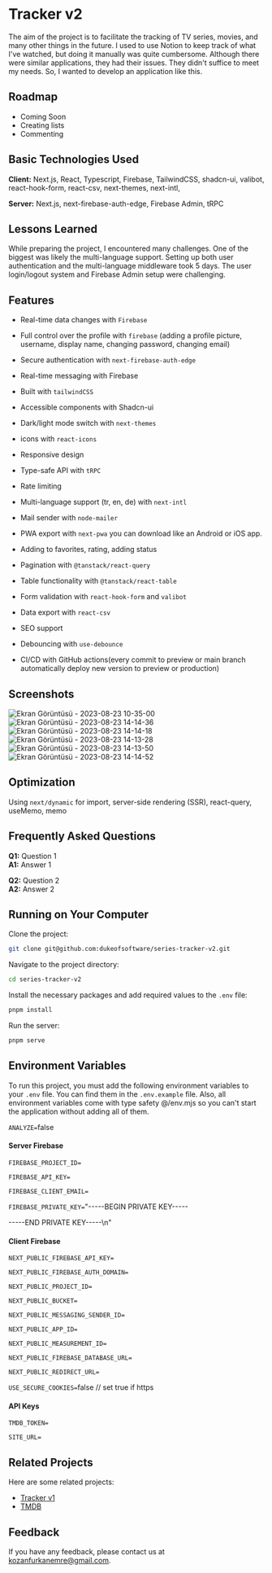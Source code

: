 # Tracker v2

The aim of the project is to facilitate the tracking of TV series, movies, and many other things in the future. I used to use Notion to keep track of what I've watched, but doing it manually was quite cumbersome. Although there were similar applications, they had their issues. They didn't suffice to meet my needs. So, I wanted to develop an application like this.

## Roadmap

- Coming Soon
- Creating lists
- Commenting


## Basic Technologies Used

**Client:** Next.js, React, Typescript, Firebase, TailwindCSS, shadcn-ui, valibot, react-hook-form, react-csv, next-themes, next-intl,

**Server:** Next.js, next-firebase-auth-edge, Firebase Admin, tRPC

## Lessons Learned

While preparing the project, I encountered many challenges. One of the biggest was likely the multi-language support. Setting up both user authentication and the multi-language middleware took 5 days. The user login/logout system and Firebase Admin setup were challenging.

## Features

- Real-time data changes with `Firebase`
- Full control over the profile with `firebase` (adding a profile picture, username, display name, changing password, changing email)
- Secure authentication with `next-firebase-auth-edge`
- Real-time messaging with Firebase

- Built with `tailwindCSS`
- Accessible components with Shadcn-ui
- Dark/light mode switch with `next-themes`
- icons with `react-icons`
- Responsive design

- Type-safe API with `tRPC`
- Rate limiting
- Multi-language support (tr, en, de) with `next-intl`
- Mail sender with `node-mailer`
- PWA export with `next-pwa` you can download like an Android or iOS app.
- Adding to favorites, rating, adding status

- Pagination with `@tanstack/react-query`
- Table functionality with `@tanstack/react-table`
- Form validation with `react-hook-form` and `valibot`
- Data export with `react-csv`
- SEO support
- Debouncing with `use-debounce`
- CI/CD with GitHub actions(every commit to preview or main branch automatically deploy new version to preview or production)

## Screenshots

![Ekran Görüntüsü - 2023-08-23 10-35-00](https://github.com/dukeofsoftware/series-tracker-v2/assets/89215036/da96ca30-fabd-47d6-b72c-4af34718b816)
![Ekran Görüntüsü - 2023-08-23 14-14-36](https://github.com/dukeofsoftware/series-tracker-v2/assets/89215036/992bc261-4795-4f40-a017-c0abf097bf1e)
![Ekran Görüntüsü - 2023-08-23 14-14-18](https://github.com/dukeofsoftware/series-tracker-v2/assets/89215036/c4c71cb7-36b6-4131-b7cc-047f5af67baf)
![Ekran Görüntüsü - 2023-08-23 14-13-28](https://github.com/dukeofsoftware/series-tracker-v2/assets/89215036/31179e16-4aa4-46bf-86ca-a208b56938ac)
![Ekran Görüntüsü - 2023-08-23 14-13-50](https://github.com/dukeofsoftware/series-tracker-v2/assets/89215036/ca084fbf-d105-4e9a-97bc-97ef93da3a02)
![Ekran Görüntüsü - 2023-08-23 14-14-52](https://github.com/dukeofsoftware/series-tracker-v2/assets/89215036/d97b9cfc-7054-4663-ae6b-f049ecac34ff)



## Optimization

Using `next/dynamic` for import, server-side rendering (SSR), react-query, useMemo, memo

## Frequently Asked Questions

**Q1:** Question 1  
**A1:** Answer 1

**Q2:** Question 2  
**A2:** Answer 2

## Running on Your Computer

Clone the project:

```bash
git clone git@github.com:dukeofsoftware/series-tracker-v2.git
```

Navigate to the project directory:

```bash
cd series-tracker-v2
```

Install the necessary packages and add required values to the `.env` file:

```bash
pnpm install
```

Run the server:

```bash
pnpm serve
```

## Environment Variables

To run this project, you must add the following environment variables to your `.env` file. You can find them in the `.env.example` file. Also, all environment variables come with type safety @/env.mjs so you can't start the application without adding all of them.

`ANALYZE=`false

#### Server Firebase

`FIREBASE_PROJECT_ID=`

`FIREBASE_API_KEY=` 

`FIREBASE_CLIENT_EMAIL=`

`FIREBASE_PRIVATE_KEY=`"-----BEGIN PRIVATE KEY-----

-----END PRIVATE KEY-----\n"

#### Client Firebase

`NEXT_PUBLIC_FIREBASE_API_KEY=`

`NEXT_PUBLIC_FIREBASE_AUTH_DOMAIN=`

`NEXT_PUBLIC_PROJECT_ID=`

`NEXT_PUBLIC_BUCKET=`

`NEXT_PUBLIC_MESSAGING_SENDER_ID=`

`NEXT_PUBLIC_APP_ID=`

`NEXT_PUBLIC_MEASUREMENT_ID=`

`NEXT_PUBLIC_FIREBASE_DATABASE_URL=`

`NEXT_PUBLIC_REDIRECT_URL=`

`USE_SECURE_COOKIES=`false // set true if https

#### API Keys

`TMDB_TOKEN=`

`SITE_URL=`

## Related Projects

Here are some related projects:

- [Tracker v1](https://github.com/dukeofsoftware/series-tracker)
- [TMDB](https://www.themoviedb.org/)

## Feedback

If you have any feedback, please contact us at kozanfurkanemre@gmail.com.
